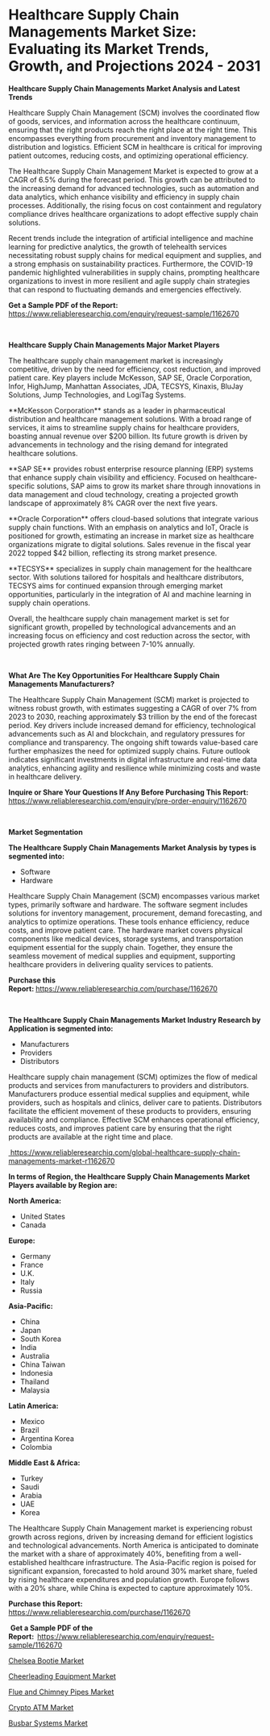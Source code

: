 <p><h1>Healthcare Supply Chain Managements Market Size: Evaluating its Market Trends, Growth, and Projections 2024 - 2031</h1></p><p><strong>Healthcare Supply Chain Managements Market Analysis and Latest Trends</strong></p>
<p><p>Healthcare Supply Chain Management (SCM) involves the coordinated flow of goods, services, and information across the healthcare continuum, ensuring that the right products reach the right place at the right time. This encompasses everything from procurement and inventory management to distribution and logistics. Efficient SCM in healthcare is critical for improving patient outcomes, reducing costs, and optimizing operational efficiency.</p><p>The Healthcare Supply Chain Management Market is expected to grow at a CAGR of 6.5% during the forecast period. This growth can be attributed to the increasing demand for advanced technologies, such as automation and data analytics, which enhance visibility and efficiency in supply chain processes. Additionally, the rising focus on cost containment and regulatory compliance drives healthcare organizations to adopt effective supply chain solutions.</p><p>Recent trends include the integration of artificial intelligence and machine learning for predictive analytics, the growth of telehealth services necessitating robust supply chains for medical equipment and supplies, and a strong emphasis on sustainability practices. Furthermore, the COVID-19 pandemic highlighted vulnerabilities in supply chains, prompting healthcare organizations to invest in more resilient and agile supply chain strategies that can respond to fluctuating demands and emergencies effectively.</p></p>
<p><strong>Get a Sample PDF of the Report:&nbsp;</strong> <a href="https://www.reliableresearchiq.com/enquiry/request-sample/1162670?utm_campaign=1119&utm_medium=2&utm_source=Github&utm_content=ia&utm_term=29092024&utm_id=healthcare-supply-chain-managements">https://www.reliableresearchiq.com/enquiry/request-sample/1162670</a></p>
<p>&nbsp;</p>
<p><strong>Healthcare Supply Chain Managements Major Market Players</strong></p>
<p><p>The healthcare supply chain management market is increasingly competitive, driven by the need for efficiency, cost reduction, and improved patient care. Key players include McKesson, SAP SE, Oracle Corporation, Infor, HighJump, Manhattan Associates, JDA, TECSYS, Kinaxis, BluJay Solutions, Jump Technologies, and LogiTag Systems.</p><p>**McKesson Corporation** stands as a leader in pharmaceutical distribution and healthcare management solutions. With a broad range of services, it aims to streamline supply chains for healthcare providers, boasting annual revenue over $200 billion. Its future growth is driven by advancements in technology and the rising demand for integrated healthcare solutions.</p><p>**SAP SE** provides robust enterprise resource planning (ERP) systems that enhance supply chain visibility and efficiency. Focused on healthcare-specific solutions, SAP aims to grow its market share through innovations in data management and cloud technology, creating a projected growth landscape of approximately 8% CAGR over the next five years.</p><p>**Oracle Corporation** offers cloud-based solutions that integrate various supply chain functions. With an emphasis on analytics and IoT, Oracle is positioned for growth, estimating an increase in market size as healthcare organizations migrate to digital solutions. Sales revenue in the fiscal year 2022 topped $42 billion, reflecting its strong market presence.</p><p>**TECSYS** specializes in supply chain management for the healthcare sector. With solutions tailored for hospitals and healthcare distributors, TECSYS aims for continued expansion through emerging market opportunities, particularly in the integration of AI and machine learning in supply chain operations.</p><p>Overall, the healthcare supply chain management market is set for significant growth, propelled by technological advancements and an increasing focus on efficiency and cost reduction across the sector, with projected growth rates ringing between 7-10% annually.</p></p>
<p>&nbsp;</p>
<p><strong>What Are The Key Opportunities For Healthcare Supply Chain Managements Manufacturers?</strong></p>
<p><p>The Healthcare Supply Chain Management (SCM) market is projected to witness robust growth, with estimates suggesting a CAGR of over 7% from 2023 to 2030, reaching approximately $3 trillion by the end of the forecast period. Key drivers include increased demand for efficiency, technological advancements such as AI and blockchain, and regulatory pressures for compliance and transparency. The ongoing shift towards value-based care further emphasizes the need for optimized supply chains. Future outlook indicates significant investments in digital infrastructure and real-time data analytics, enhancing agility and resilience while minimizing costs and waste in healthcare delivery.</p></p>
<p><strong>Inquire or Share Your Questions If Any Before Purchasing This Report:</strong> <a href="https://www.reliableresearchiq.com/enquiry/pre-order-enquiry/1162670?utm_campaign=1119&utm_medium=2&utm_source=Github&utm_content=ia&utm_term=29092024&utm_id=healthcare-supply-chain-managements">https://www.reliableresearchiq.com/enquiry/pre-order-enquiry/1162670</a></p>
<p>&nbsp;</p>
<p><strong>Market Segmentation</strong></p>
<p><strong>The Healthcare Supply Chain Managements Market Analysis by types is segmented into:</strong></p>
<p><ul><li>Software</li><li>Hardware</li></ul></p>
<p><p>Healthcare Supply Chain Management (SCM) encompasses various market types, primarily software and hardware. The software segment includes solutions for inventory management, procurement, demand forecasting, and analytics to optimize operations. These tools enhance efficiency, reduce costs, and improve patient care. The hardware market covers physical components like medical devices, storage systems, and transportation equipment essential for the supply chain. Together, they ensure the seamless movement of medical supplies and equipment, supporting healthcare providers in delivering quality services to patients.</p></p>
<p><strong>Purchase this Report:&nbsp;</strong><a href="https://www.reliableresearchiq.com/purchase/1162670?utm_campaign=1119&utm_medium=2&utm_source=Github&utm_content=ia&utm_term=29092024&utm_id=healthcare-supply-chain-managements">https://www.reliableresearchiq.com/purchase/1162670</a></p>
<p>&nbsp;</p>
<p><strong>The Healthcare Supply Chain Managements Market Industry Research by Application is segmented into:</strong></p>
<p><ul><li>Manufacturers</li><li>Providers</li><li>Distributors</li></ul></p>
<p><p>Healthcare supply chain management (SCM) optimizes the flow of medical products and services from manufacturers to providers and distributors. Manufacturers produce essential medical supplies and equipment, while providers, such as hospitals and clinics, deliver care to patients. Distributors facilitate the efficient movement of these products to providers, ensuring availability and compliance. Effective SCM enhances operational efficiency, reduces costs, and improves patient care by ensuring that the right products are available at the right time and place.</p></p>
<p><a href="https://www.reliableresearchiq.com/global-healthcare-supply-chain-managements-market-r1162670?utm_campaign=1119&utm_medium=2&utm_source=Github&utm_content=ia&utm_term=29092024&utm_id=healthcare-supply-chain-managements">&nbsp;https://www.reliableresearchiq.com/global-healthcare-supply-chain-managements-market-r1162670</a></p>
<p><strong>In terms of Region, the Healthcare Supply Chain Managements Market Players available by Region are:</strong></p>
<p>
    <p> <strong> North America: </strong>
        <ul>
            <li>United States</li>
            <li>Canada</li>
        </ul>
        </p> 
    <p> <strong> Europe: </strong>
        <ul>
            <li>Germany</li>
            <li>France</li>
            <li>U.K.</li>
            <li>Italy</li>
            <li>Russia</li>
        </ul>
        </p> 
    <p> <strong> Asia-Pacific: </strong>
        <ul>
            <li>China</li>
            <li>Japan</li>
            <li>South Korea</li>
            <li>India</li>
            <li>Australia</li>
            <li>China Taiwan</li>
            <li>Indonesia</li>
            <li>Thailand</li>
            <li>Malaysia</li>
        </ul>
        </p> 
    <p> <strong> Latin America: </strong>
        <ul>
            <li>Mexico</li>
            <li>Brazil</li>
            <li>Argentina Korea</li>
            <li>Colombia</li>
        </ul>
        </p> 
    <p> <strong> Middle East & Africa: </strong>
        <ul>
            <li>Turkey</li>
            <li>Saudi</li>
            <li>Arabia</li>
            <li>UAE</li>
            <li>Korea</li>
        </ul>
    </p>
    </p>
<p><p>The Healthcare Supply Chain Management market is experiencing robust growth across regions, driven by increasing demand for efficient logistics and technological advancements. North America is anticipated to dominate the market with a share of approximately 40%, benefiting from a well-established healthcare infrastructure. The Asia-Pacific region is poised for significant expansion, forecasted to hold around 30% market share, fueled by rising healthcare expenditures and population growth. Europe follows with a 20% share, while China is expected to capture approximately 10%.</p></p>
<p><strong>Purchase this Report: </strong><a href="https://www.reliableresearchiq.com/purchase/1162670?utm_campaign=1119&utm_medium=2&utm_source=Github&utm_content=ia&utm_term=29092024&utm_id=healthcare-supply-chain-managements">https://www.reliableresearchiq.com/purchase/1162670</a></p>
<p>&nbsp;<strong>Get a Sample PDF of the Report:&nbsp;&nbsp;</strong><a href="https://www.reliableresearchiq.com/enquiry/request-sample/1162670?utm_campaign=1119&utm_medium=2&utm_source=Github&utm_content=ia&utm_term=29092024&utm_id=healthcare-supply-chain-managements">https://www.reliableresearchiq.com/enquiry/request-sample/1162670</a></p>
<p><strong></strong></p>
<p><p><a href="https://www.linkedin.com/pulse/chelsea-bootie-market-report-product-type-corium-bootieleather-43zzc?utm_campaign=1119&utm_medium=2&utm_source=Github&utm_content=ia&utm_term=29092024&utm_id=healthcare-supply-chain-managements">Chelsea Bootie Market</a></p><p><a href="https://www.linkedin.com/pulse/cheerleading-equipment-industry-insights-report-analyzing-market-4r8ac?utm_campaign=1119&utm_medium=2&utm_source=Github&utm_content=ia&utm_term=29092024&utm_id=healthcare-supply-chain-managements">Cheerleading Equipment Market</a></p><p><a href="https://github.com/Dritamusajz475/Market-Research-Report-List-1/blob/main/flue-and-chimney-pipes-market.md?utm_campaign=1119&utm_medium=2&utm_source=Github&utm_content=ia&utm_term=29092024&utm_id=healthcare-supply-chain-managements">Flue and Chimney Pipes Market</a></p><p><a href="https://issuu.com/reportprime-2/docs/crypto-atm-market-size-2030.pptx_e734fe61c87c94?utm_campaign=1119&utm_medium=2&utm_source=Github&utm_content=ia&utm_term=29092024&utm_id=healthcare-supply-chain-managements">Crypto ATM Market</a></p><p><a href="https://issuu.com/reportprime-2/docs/busbar-systems-market-size-2030.ppt_dbd95e9de3ea19?utm_campaign=1119&utm_medium=2&utm_source=Github&utm_content=ia&utm_term=29092024&utm_id=healthcare-supply-chain-managements">Busbar Systems Market</a></p></p>